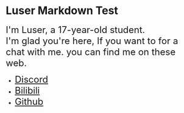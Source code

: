 <style>
   a {
      font-size: 1.5rem;
   }
</style>

# Luser Markdown Test

<font size=5>I'm Luser, a 17-year-old student. </font>   
<font size=5>I'm glad you're here, If you want to for a chat with me. you can find me on these web. </font>   

- [Discord](https://discord.gg/ArBx5ydcXw)  
- [Bilibili](https://space.bilibili.com/362836326?spm_id_from=333.1007.0.0)  
- [Github](https://github.com/Lumorian)
